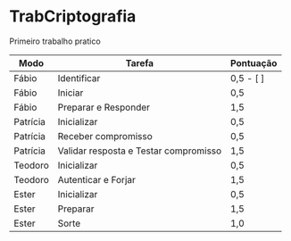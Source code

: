 # TrabCriptografia
Primeiro trabalho pratico   

Modo     | Tarefa                                | Pontuação
-------- | ------------------------------------- | ---------
Fábio    | Identificar                           |0,5         - [ ] 
Fábio    | Iniciar                               |0,5
Fábio    | Preparar e Responder                  |1,5
Patrícia | Inicializar                           |0,5
Patrícia | Receber compromisso                   |0,5
Patrícia | Validar resposta e Testar compromisso |1,5
Teodoro  | Inicializar                           |0,5
Teodoro  | Autenticar e Forjar                   |1,5
Ester    | Inicializar                           |0,5
Ester    | Preparar                              |1,5
Ester    | Sorte                                 |1,0
